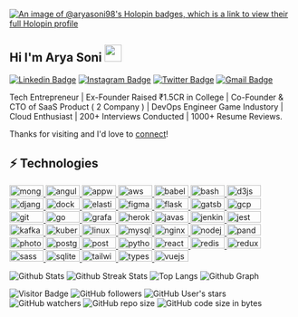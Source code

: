[![An image of @aryasoni98's Holopin badges, which is a link to view their full Holopin profile](https://holopin.me/aryasoni98)](https://holopin.io/@aryasoni98)


## Hi I'm Arya Soni <img src="https://raw.githubusercontent.com/MartinHeinz/MartinHeinz/master/wave.gif" width="30px">


[![Linkedin Badge](https://img.shields.io/badge/-aryasoni-blue?style=flat-square&logo=Linkedin&logoColor=white&link=https://www.linkedin.com/in/aryasoni/)](https://www.linkedin.com/in/aryasoni/)
[![Instagram Badge](https://img.shields.io/badge/-@arya_soni98-purple?style=flat-square&logo=instagram&logoColor=white&link=https://instagram.com/arya_soni98/)](https://instagram.com/arya_soni98)
[![Twitter Badge](https://img.shields.io/badge/-@aryasoni98-1ca0f1?style=flat-square&logo=twitter&logoColor=white&link=https://twitter.com/aryasoni98)](https://twitter.com/aryasoni98)
[![Gmail Badge](https://img.shields.io/badge/-aryasoni98@gmail.com-c14438?style=flat-square&logo=Gmail&logoColor=white&link=mailto:aryasoni98@gmail.com)](mailto:aryasoni98@gmail.com)

Tech Entrepreneur | Ex-Founder Raised ₹1.5CR in College | Co-Founder & CTO of SaaS Product ( 2 Company ) | DevOps Engineer Game Industory | Cloud Enthusiast | 200+ Interviews Conducted | 1000+ Resume Reviews.

Thanks for visiting and I'd love to [connect](https://www.linkedin.com/in/aryasoni/)!

## ⚡ Technologies

<p align="left">
  <a href="https://www.mongodb.com/" target="_blank" rel="noreferrer">
    <img src="https://img.shields.io/badge/-MongoDB-black?style=flat-square&logo=mongodb" alt="mongodb" width="60" height="20"/>
  </a>
  <a href="https://angular.io" target="_blank" rel="noreferrer">
    <img src="https://img.shields.io/badge/-Angular-red?style=flat-square&logo=angular" alt="angular" width="60" height="20"/>
  </a>
  <a href="https://appwrite.io" target="_blank" rel="noreferrer">
    <img src="https://img.shields.io/badge/-Appwrite-10C41A?style=flat-square&logo=appwrite" alt="appwrite" width="60" height="20"/>
  </a>
  <a href="https://aws.amazon.com" target="_blank" rel="noreferrer">
    <img src="https://img.shields.io/badge/-AWS-232F3E?style=flat-square&logo=amazonaws" alt="aws" width="60" height="20"/>
  </a>
  <a href="https://babeljs.io/" target="_blank" rel="noreferrer">
    <img src="https://img.shields.io/badge/-Babel-F9DC3E?style=flat-square&logo=babel" alt="babel" width="60" height="20"/>
  </a>
  <a href="https://www.gnu.org/software/bash/" target="_blank" rel="noreferrer">
    <img src="https://img.shields.io/badge/-Bash-4EAA25?style=flat-square&logo=gnu-bash" alt="bash" width="60" height="20"/>
  </a>
  <a href="https://d3js.org/" target="_blank" rel="noreferrer">
    <img src="https://img.shields.io/badge/-D3.js-F9A800?style=flat-square&logo=d3.js" alt="d3js" width="60" height="20"/>
  </a>
  <a href="https://www.djangoproject.com/" target="_blank" rel="noreferrer">
    <img src="https://img.shields.io/badge/-Django-092E20?style=flat-square&logo=django" alt="django" width="60" height="20"/>
  </a>
  <a href="https://www.docker.com/" target="_blank" rel="noreferrer">
    <img src="https://img.shields.io/badge/-Docker-2496ED?style=flat-square&logo=docker" alt="docker" width="60" height="20"/>
  </a>
  <a href="https://www.elastic.co" target="_blank" rel="noreferrer">
    <img src="https://img.shields.io/badge/-Elasticsearch-005571?style=flat-square&logo=elasticsearch" alt="elasticsearch" width="60" height="20"/>
  </a>
  <a href="https://www.figma.com/" target="_blank" rel="noreferrer">
    <img src="https://img.shields.io/badge/-Figma-F24E1E?style=flat-square&logo=figma" alt="figma" width="60" height="20"/>
  </a>
  <a href="https://flask.palletsprojects.com/" target="_blank" rel="noreferrer">
    <img src="https://img.shields.io/badge/-Flask-000000?style=flat-square&logo=flask" alt="flask" width="60" height="20"/>
  </a>
  <a href="https://www.gatsbyjs.com/" target="_blank" rel="noreferrer">
    <img src="https://img.shields.io/badge/-Gatsby-663399?style=flat-square&logo=gatsby" alt="gatsby" width="60" height="20"/>
  </a>
  <a href="https://cloud.google.com" target="_blank" rel="noreferrer">
    <img src="https://img.shields.io/badge/-Google%20Cloud-4285F4?style=flat-square&logo=google-cloud" alt="gcp" width="60" height="20"/>
  </a>
  <a href="https://git-scm.com/" target="_blank" rel="noreferrer">
    <img src="https://img.shields.io/badge/-Git-F05032?style=flat-square&logo=git" alt="git" width="60" height="20"/>
  </a>
  <a href="https://golang.org" target="_blank" rel="noreferrer">
    <img src="https://img.shields.io/badge/-Go-00ADD8?style=flat-square&logo=go" alt="go" width="60" height="20"/>
  </a>
  <a href="https://grafana.com" target="_blank" rel="noreferrer">
    <img src="https://img.shields.io/badge/-Grafana-F46800?style=flat-square&logo=grafana" alt="grafana" width="60" height="20"/>
  </a>
  <a href="https://heroku.com" target="_blank" rel="noreferrer">
    <img src="https://img.shields.io/badge/-Heroku-430098?style=flat-square&logo=heroku" alt="heroku" width="60" height="20"/>
  </a>
  <a href="https://developer.mozilla.org/en-US/docs/Web/JavaScript" target="_blank" rel="noreferrer">
    <img src="https://img.shields.io/badge/-JavaScript-F7DF1E?style=flat-square&logo=javascript" alt="javascript" width="60" height="20"/>
  </a>
  <a href="https://www.jenkins.io" target="_blank" rel="noreferrer">
    <img src="https://img.shields.io/badge/-Jenkins-D24939?style=flat-square&logo=jenkins" alt="jenkins" width="60" height="20"/>
  </a>
  <a href="https://jestjs.io" target="_blank" rel="noreferrer">
    <img src="https://img.shields.io/badge/-Jest-C21325?style=flat-square&logo=jest" alt="jest" width="60" height="20"/>
  </a>
  <a href="https://kafka.apache.org/" target="_blank" rel="noreferrer">
    <img src="https://img.shields.io/badge/-Kafka-231F20?style=flat-square&logo=apachekafka" alt="kafka" width="60" height="20"/>
  </a>
  <a href="https://kubernetes.io" target="_blank" rel="noreferrer">
    <img src="https://img.shields.io/badge/-Kubernetes-326CE5?style=flat-square&logo=kubernetes" alt="kubernetes" width="60" height="20"/>
  </a>
  <a href="https://www.linux.org/" target="_blank" rel="noreferrer">
    <img src="https://img.shields.io/badge/-Linux-FCC624?style=flat-square&logo=linux" alt="linux" width="60" height="20"/>
  </a>
  <a href="https://www.mysql.com/" target="_blank" rel="noreferrer">
    <img src="https://img.shields.io/badge/-MySQL-4479A1?style=flat-square&logo=mysql" alt="mysql" width="60" height="20"/>
  </a>
  <a href="https://www.nginx.com" target="_blank" rel="noreferrer">
    <img src="https://img.shields.io/badge/-NGINX-009639?style=flat-square&logo=nginx" alt="nginx" width="60" height="20"/>
  </a>
  <a href="https://nodejs.org" target="_blank" rel="noreferrer">
    <img src="https://img.shields.io/badge/-Node.js-8CC84B?style=flat-square&logo=node.js" alt="nodejs" width="60" height="20"/>
  </a>
  <a href="https://pandas.pydata.org/" target="_blank" rel="noreferrer">
    <img src="https://img.shields.io/badge/-Pandas-150458?style=flat-square&logo=pandas" alt="pandas" width="60" height="20"/>
  </a>
  <a href="https://www.photoshop.com/en" target="_blank" rel="noreferrer">
    <img src="https://img.shields.io/badge/-Photoshop-31A8FF?style=flat-square&logo=adobephotoshop" alt="photoshop" width="60" height="20"/>
  </a>
  <a href="https://www.postgresql.org" target="_blank" rel="noreferrer">
    <img src="https://img.shields.io/badge/-PostgreSQL-4169E1?style=flat-square&logo=postgresql" alt="postgresql" width="60" height="20"/>
  </a>
  <a href="https://postman.com" target="_blank" rel="noreferrer">
    <img src="https://img.shields.io/badge/-Postman-FF6C37?style=flat-square&logo=postman" alt="postman" width="60" height="20"/>
  </a>
  <a href="https://www.python.org" target="_blank" rel="noreferrer">
    <img src="https://img.shields.io/badge/-Python-3776AB?style=flat-square&logo=python" alt="python" width="60" height="20"/>
  </a>
  <a href="https://reactjs.org/" target="_blank" rel="noreferrer">
    <img src="https://img.shields.io/badge/-React-61DAFB?style=flat-square&logo=react" alt="react" width="60" height="20"/>
  </a>
  <a href="https://redis.io" target="_blank" rel="noreferrer">
    <img src="https://img.shields.io/badge/-Redis-DC382D?style=flat-square&logo=redis" alt="redis" width="60" height="20"/>
  </a>
  <a href="https://redux.js.org" target="_blank" rel="noreferrer">
    <img src="https://img.shields.io/badge/-Redux-764ABC?style=flat-square&logo=redux" alt="redux" width="60" height="20"/>
  </a>
  <a href="https://sass-lang.com" target="_blank" rel="noreferrer">
    <img src="https://img.shields.io/badge/-Sass-CC6699?style=flat-square&logo=sass" alt="sass" width="60" height="20"/>
  </a>
  <a href="https://www.sqlite.org/" target="_blank" rel="noreferrer">
    <img src="https://img.shields.io/badge/-SQLite-003B57?style=flat-square&logo=sqlite" alt="sqlite" width="60" height="20"/>
  </a>
  <a href="https://tailwindcss.com/" target="_blank" rel="noreferrer">
    <img src="https://img.shields.io/badge/-Tailwind%20CSS-06B6D4?style=flat-square&logo=tailwindcss" alt="tailwind" width="60" height="20"/>
  </a>
  <a href="https://www.typescriptlang.org/" target="_blank" rel="noreferrer">
    <img src="https://img.shields.io/badge/-TypeScript-3178C6?style=flat-square&logo=typescript" alt="typescript" width="60" height="20"/>
  </a>
  <a href="https://vuejs.org/" target="_blank" rel="noreferrer">
    <img src="https://img.shields.io/badge/-Vue.js-4FC08D?style=flat-square&logo=vue.js" alt="vuejs" width="60" height="20"/>
  </a>
</p>


![Github Stats](https://github-readme-stats.vercel.app/api?username=aryasoni98&count_private=true&show_icons=true&include_all_commits=true)
![Github Streak Stats](https://github-readme-streak-stats.herokuapp.com/?user=aryasoni98&theme=dark)
![Top Langs](https://github-readme-stats.vercel.app/api/top-langs/?username=aryasoni98&hide=TeX&layout=compact)
![Github Graph](https://github-profile-summary-cards.vercel.app/api/cards/profile-details?username=aryasoni98&theme=monokai)



![Visitor Badge](https://visitor-badge.laobi.icu/badge?page_id=aryasoni98.aryasoni98)
![GitHub followers](https://img.shields.io/github/followers/aryasoni98?style=social)
![GitHub User's stars](https://img.shields.io/github/stars/aryasoni98?style=social)
![GitHub watchers](https://img.shields.io/github/watchers/aryasoni98/aryasoni98?style=social)
![GitHub repo size](https://img.shields.io/github/repo-size/aryasoni98/aryasoni98)
![GitHub code size in bytes](https://img.shields.io/github/languages/code-size/aryasoni98/aryasoni98)
